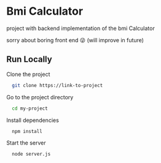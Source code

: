 
# Bmi Calculator

project with backend implementation of the bmi Calculator

sorry about boring front end 😜 (will improve in future)





## Run Locally

Clone the project

```bash
  git clone https://link-to-project
```

Go to the project directory

```bash
  cd my-project
```

Install dependencies

```bash
  npm install
```

Start the server

```bash
  node server.js
```

